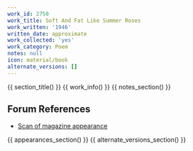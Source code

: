 ```yaml
---
work_id: 2750
work_title: Soft And Fat Like Summer Roses
work_written: '1946'
written_date: approximate
work_collected: 'yes'
work_category: Poem
notes: null
icon: material/book
alternate_versions: []
---
```


{{ section_title() }}
{{ work_info() }}
{{ notes_section() }}
## Forum References
- [Scan of magazine appearance](https://bukowskiforum.com/showthread.php?t=69)

{{ appearances_section() }}
{{ alternate_versions_section() }}